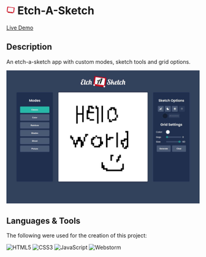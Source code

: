 # <img src="/assets/favicon.png" width="22"/> Etch-A-Sketch

[Live Demo](https://thecolordude.github.io/etch-a-sketch/)

## Description

An etch-a-sketch app with custom modes, sketch tools and grid options.

<img src="/assets/preview.jpeg" />

## Languages & Tools

The following were used for the creation of this project:

<img src="https://github.com/theColorDude/theColorDude/blob/main/assets/html5-original.svg" width="100" title="HTML5" /> <img src="https://github.com/theColorDude/theColorDude/blob/main/assets/css3-original.svg" width="100" title="CSS3" /> <img src="https://github.com/theColorDude/theColorDude/blob/main/assets/javascript-original.svg" width="100" title="JavaScript" /> <img src="https://github.com/theColorDude/theColorDude/blob/main/assets/webstorm-original.svg" width="100" title="Webstorm" />
